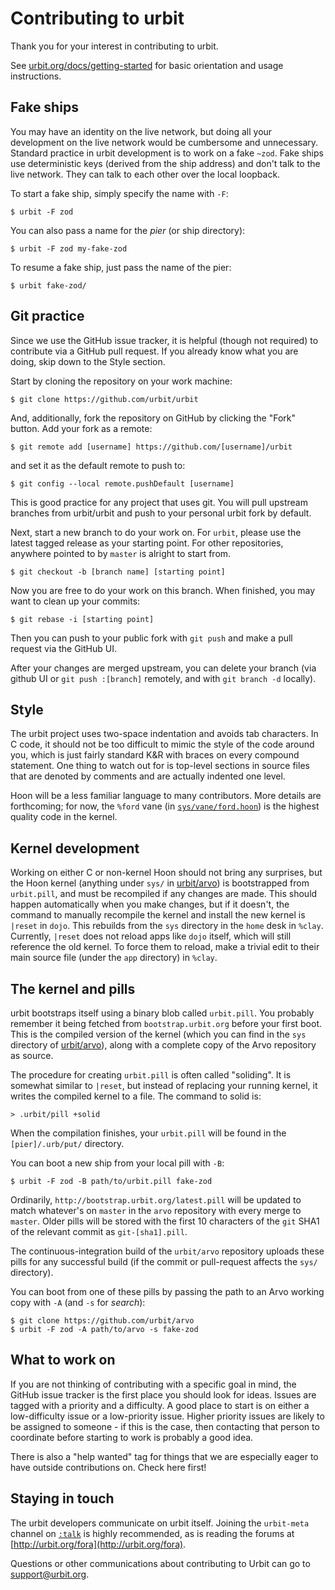 # Contributing to urbit

Thank you for your interest in contributing to urbit.

See [urbit.org/docs/getting-started](https://urbit.org/docs/getting-started/#arvo)
for basic orientation and usage instructions.

## Fake ships

You may have an identity on the live network, but doing all your
development on the live network would be cumbersome and unnecessary.
Standard practice in urbit development is to work on a fake `~zod`.
Fake ships use deterministic keys (derived from the ship address)
and don't talk to the live network. They can talk to each other over
the local loopback.

To start a fake ship, simply specify the name with `-F`:

```
$ urbit -F zod
```

You can also pass a name for the *pier* (or ship directory):

```
$ urbit -F zod my-fake-zod
```

To resume a fake ship, just pass the name of the pier:

```
$ urbit fake-zod/
```

## Git practice

Since we use the GitHub issue tracker, it is helpful (though not
required) to contribute via a GitHub pull request. If you already know
what you are doing, skip down to the Style section.

Start by cloning the repository on your work machine:

```
$ git clone https://github.com/urbit/urbit
```

And, additionally, fork the repository on GitHub by clicking the "Fork"
button. Add your fork as a remote:

```
$ git remote add [username] https://github.com/[username]/urbit
```

and set it as the default remote to push to:

```
$ git config --local remote.pushDefault [username]
```

This is good practice for any project that uses git. You will pull
upstream branches from urbit/urbit and push to your personal urbit fork
by default.

Next, start a new branch to do your work on. For `urbit`, please use the
latest tagged release as your starting point. For other repositories,
anywhere pointed to by `master` is alright to start from.

```
$ git checkout -b [branch name] [starting point]
```

Now you are free to do your work on this branch. When finished, you may
want to clean up your commits:

```
$ git rebase -i [starting point]
```

Then you can push to your public fork with `git push` and make a pull
request via the GitHub UI.

After your changes are merged upstream, you can delete your branch (via
github UI or `git push :[branch]` remotely, and with `git branch -d`
locally).

## Style

The urbit project uses two-space indentation and avoids tab characters.
In C code, it should not be too difficult to mimic the style of the code
around you, which is just fairly standard K&R with braces on every
compound statement. One thing to watch out for is top-level sections in
source files that are denoted by comments and are actually indented one
level.

Hoon will be a less familiar language to many contributors. More details
are forthcoming; for now, the `%ford` vane (in 
[`sys/vane/ford.hoon`](https://github.com/urbit/arvo/blob/master/sys/vane/ford.hoon))
is the highest quality code in the kernel.

## Kernel development

Working on either C or non-kernel Hoon should not bring any surprises, but
the Hoon kernel (anything under `sys/` in [urbit/arvo](https://github.com/urbit/arvo))
is bootstrapped from `urbit.pill`, and must be recompiled if any changes are
made. This should happen automatically when you make changes, but if it doesn't,
the command to manually recompile the kernel and install the new kernel
is `|reset` in `dojo`.  This rebuilds from the `sys` directory in the
`home` desk in `%clay`.  Currently, `|reset` does not reload apps like
`dojo` itself, which will still reference the old kernel. To force them
to reload, make a trivial edit to their main source file (under the
`app` directory) in `%clay`.

## The kernel and pills

urbit bootstraps itself using a binary blob called `urbit.pill`. You
probably remember it being fetched from `bootstrap.urbit.org` before
your first boot. This is the compiled version of the kernel (which
you can find in the `sys` directory of [urbit/arvo](https://github.com/urbit/arvo)),
along with a complete copy of the Arvo repository as source.

The procedure for creating `urbit.pill` is often called "soliding". It
is somewhat similar to `|reset`, but instead of replacing your running
kernel, it writes the compiled kernel to a file. The command to solid
is:

```
> .urbit/pill +solid
```

When the compilation finishes, your `urbit.pill` will be found in the
`[pier]/.urb/put/` directory.

You can boot a new ship from your local pill with `-B`:

```
$ urbit -F zod -B path/to/urbit.pill fake-zod
```

Ordinarily, `http://bootstrap.urbit.org/latest.pill` will be updated
to match whatever's on `master` in the `arvo` repository with every
merge to `master`. Older pills will be stored with the first 10
characters of the `git` SHA1 of the relevant commit as `git-[sha1].pill`.

The continuous-integration build of the `urbit/arvo` repository
uploads these pills for any successful build (if the commit or pull-request
affects the `sys/` directory).

You can boot from one of these pills by passing the path to an Arvo
working copy with `-A` (and `-s` for *search*):

```
$ git clone https://github.com/urbit/arvo
$ urbit -F zod -A path/to/arvo -s fake-zod
```

## What to work on

If you are not thinking of contributing with a specific goal in mind,
the GitHub issue tracker is the first place you should look for ideas.
Issues are tagged with a priority and a difficulty. A good place to
start is on either a low-difficulty issue or a low-priority issue.
Higher priority issues are likely to be assigned to someone - if this is
the case, then contacting that person to coordinate before starting to
work is probably a good idea.

There is also a "help wanted" tag for things that we are especially
eager to have outside contributions on. Check here first!

## Staying in touch

The urbit developers communicate on urbit itself. Joining the
`urbit-meta` channel on
[`:talk`](https://urbit.org/docs/learn/arvo/arvo-internals/messaging/)
is highly recommended, as is reading the forums at
[http://urbit.org/fora](http://urbit.org/fora).

Questions or other communications about contributing to Urbit can go to
[support@urbit.org](mailto:support@urbit.org).
